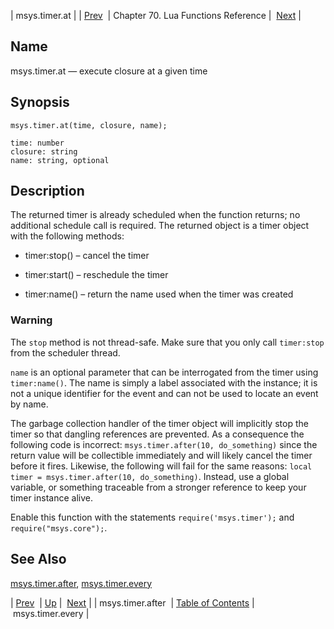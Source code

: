 | msys.timer.at |
| [Prev](lua.ref.msys.timer.after)  | Chapter 70. Lua Functions Reference |  [Next](lua.ref.msys.timer.every) |

<a name="lua.ref.msys.timer.at"></a>
## Name

msys.timer.at — execute closure at a given time

<a name="idp18529248"></a>
## Synopsis

`msys.timer.at(time, closure, name);`

```
time: number
closure: string
name: string, optional
```
<a name="idp18532256"></a>
## Description

The returned timer is already scheduled when the function returns; no additional schedule call is required. The returned object is a timer object with the following methods:

*   timer:stop() – cancel the timer

*   timer:start() – reschedule the timer

*   timer:name() – return the name used when the timer was created

### Warning

The `stop` method is not thread-safe. Make sure that you only call `timer:stop` from the scheduler thread.

`name` is an optional parameter that can be interrogated from the timer using `timer:name()`. The name is simply a label associated with the instance; it is not a unique identifier for the event and can not be used to locate an event by name.

The garbage collection handler of the timer object will implicitly stop the timer so that dangling references are prevented. As a consequence the following code is incorrect: `msys.timer.after(10, do_something)` since the return value will be collectible immediately and will likely cancel the timer before it fires. Likewise, the following will fail for the same reasons: `local timer = msys.timer.after(10, do_something)`. Instead, use a global variable, or something traceable from a stronger reference to keep your timer instance alive.

Enable this function with the statements `require('msys.timer');` and `require("msys.core");`.

<a name="idp18544800"></a>
## See Also

[msys.timer.after](lua.ref.msys.timer.after "msys.timer.after"), [msys.timer.every](lua.ref.msys.timer.every "msys.timer.every")

| [Prev](lua.ref.msys.timer.after)  | [Up](lua.function.details) |  [Next](lua.ref.msys.timer.every) |
| msys.timer.after  | [Table of Contents](index) |  msys.timer.every |

